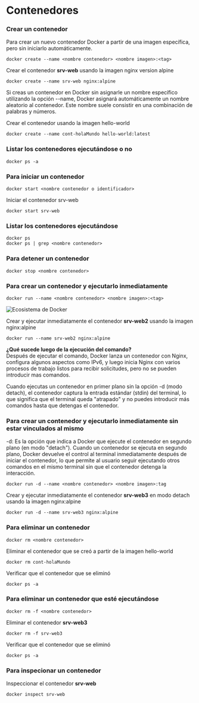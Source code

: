# Contenedores

### Crear un contenedor
Para crear un nuevo contenedor Docker a partir de una imagen específica, pero sin iniciarlo automáticamente. 

```
docker create --name <nombre contenedor> <nombre imagen>:<tag>
```
Crear el contenedor  **srv-web** usando la imagen nginx version alpine

```
docker create --name srv-web nginx:alpine
```

Si creas un contenedor en Docker sin asignarle un nombre específico utilizando la opción --name, Docker asignará automáticamente un nombre aleatorio al contenedor. Este nombre suele consistir en una combinación de palabras y números.  

Crear el contenedor usando la imagen hello-world

```
docker create --name cont-holaMundo hello-world:latest
```
### Listar los contenedores ejecutándose o no

```
docker ps -a
```

### Para iniciar un contenedor

```
docker start <nombre contenedor o identificador>
```
Iniciar el contenedor srv-web 

```
docker start srv-web
```
### Listar los contenedores ejecutándose
```
docker ps 
docker ps | grep <nombre contenedor>
```

### Para detener un contenedor

```
docker stop <nombre contenedor>
```

### Para crear un contenedor y ejecutarlo inmediatamente

```
docker run --name <nombre contenedor> <nombre imagen>:<tag>
```
![Ecosistema de Docker](img/dockerRun.PNG)

Crear y ejecutar inmediatamente el contenedor **srv-web2** usando la imagen nginx:alpine
```
docker run --name srv-web2 nginx:alpine
```
**¿Qué sucede luego de la ejecución del comando?**  
Después de ejecutar el comando, Docker lanza un contenedor con Nginx, configura algunos aspectos como IPv6, y luego inicia Nginx con varios procesos de trabajo listos para recibir solicitudes, pero no se pueden introducir mas comandos.

Cuando ejecutas un contenedor en primer plano sin la opción -d (modo detach), el contenedor captura la entrada estándar (stdin) del terminal, lo que significa que el terminal queda "atrapado" y no puedes introducir más comandos hasta que detengas el contenedor.

### Para crear un contenedor y ejecutarlo inmediatamente sin estar vinculados al mismo
-d: Es la opción que indica a Docker que ejecute el contenedor en segundo plano (en modo "detach").
Cuando un contenedor se ejecuta en segundo plano, Docker devuelve el control al terminal inmediatamente después de iniciar el contenedor, lo que permite al usuario seguir ejecutando otros comandos en el mismo terminal sin que el contenedor detenga la interacción.

```
docker run -d --name <nombre contenedor> <nombre imagen>:tag
```
Crear y ejecutar inmediatamente el contenedor **srv-web3** en modo detach usando la imagen nginx:alpine

```
docker run -d --name srv-web3 nginx:alpine
```

### Para eliminar un contenedor

```
docker rm <nombre contenedor>
```
Eliminar el contenedor que se creó a partir de la imagen hello-world 
```
docker rm cont-holaMundo
```

Verificar que el contenedor que se eliminó
```
docker ps -a
```

### Para eliminar un contenedor que esté ejecutándose

```
docker rm -f <nombre contenedor>
```
Eliminar el contenedor **srv-web3** 
```
docker rm -f srv-web3
```

Verificar que el contenedor que se eliminó
```
docker ps -a
```
### Para inspecionar un contenedor 

Inspeccionar el contenedor **srv-web** 
```
docker inspect srv-web
```

